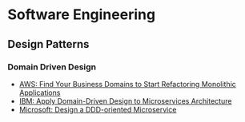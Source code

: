 # Software Engineering

## Design Patterns

### Domain Driven Design

- [AWS: Find Your Business Domains to Start Refactoring Monolithic Applications](https://aws.amazon.com/blogs/mt/find-your-business-domains-to-start-refactoring-monolithic-applications/)
- [IBM: Apply Domain-Driven Design to Microservices Architecture](https://www.ibm.com/garage/method/practices/code/domain-driven-design/)
- [Microsoft: Design a DDD-oriented Microservice](https://learn.microsoft.com/en-us/dotnet/architecture/microservices/microservice-ddd-cqrs-patterns/ddd-oriented-microservice)